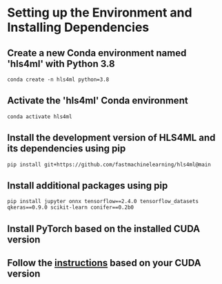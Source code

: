 # Setting up the Environment and Installing Dependencies

## Create a new Conda environment named 'hls4ml' with Python 3.8
```
conda create -n hls4ml python=3.8
```
## Activate the 'hls4ml' Conda environment
```
conda activate hls4ml
```
## Install the development version of HLS4ML and its dependencies using pip
```
pip install git+https://github.com/fastmachinelearning/hls4ml@main
```
## Install additional packages using pip
```
pip install jupyter onnx tensorflow==2.4.0 tensorflow_datasets qkeras==0.9.0 scikit-learn conifer==0.2b0
```
## Install PyTorch based on the installed CUDA version
## Follow the [instructions](https://pytorch.org/get-started/locally/) based on your CUDA version
